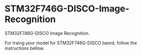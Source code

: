 # STM32F746G-DISCO-Image-Recognition
STM32F746G-DISCO Image Recognition.


For traing your model for STM32F746G-DISCO baord, follow the instructions bellow.

